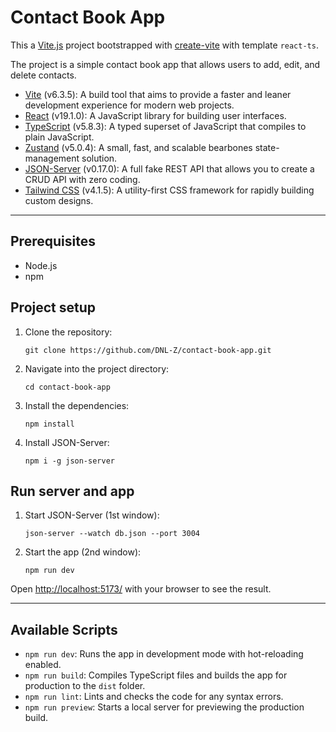# Contact Book App

This a [Vite.js](https://vitejs.dev/) project bootstrapped with [create-vite](https://vite.dev/guide/) with template
`react-ts`.

The project is a simple contact book app that allows users to add, edit, and delete contacts.

- [Vite](https://vitejs.dev/) (v6.3.5): A build tool that aims to provide a faster and leaner development experience for
  modern web projects.
- [React](https://reactjs.org/) (v19.1.0): A JavaScript library for building user interfaces.
- [TypeScript](https://www.typescriptlang.org/) (v5.8.3): A typed superset of JavaScript that compiles to plain
  JavaScript.
- [Zustand](https://zustand-demo.pmnd.rs/) (v5.0.4): A small, fast, and scalable bearbones state-management solution.
- [JSON-Server](https://github.com/typicode/json-server) (v0.17.0): A full fake REST API that allows you to create a
  CRUD API with zero coding.
- [Tailwind CSS](https://tailwindcss.com/) (v4.1.5): A utility-first CSS framework for rapidly building custom designs.

---

## Prerequisites

- Node.js
- npm

## Project setup

1. Clone the repository:
    ```
    git clone https://github.com/DNL-Z/contact-book-app.git
    ```

2. Navigate into the project directory:
    ```
    cd contact-book-app
    ```

3. Install the dependencies:
    ```
    npm install
    ```

4. Install JSON-Server:
    ```
    npm i -g json-server
    ```

## Run server and app

1. Start JSON-Server (1st window):
    ```
    json-server --watch db.json --port 3004
    ```
2. Start the app (2nd window):
    ```
    npm run dev
    ```

Open [http://localhost:5173/](http://localhost:5173/) with your browser to see the result.

---

## Available Scripts

- `npm run dev`: Runs the app in development mode with hot-reloading enabled.
- `npm run build`: Compiles TypeScript files and builds the app for production to the `dist` folder.
- `npm run lint`: Lints and checks the code for any syntax errors.
- `npm run preview`: Starts a local server for previewing the production build.
